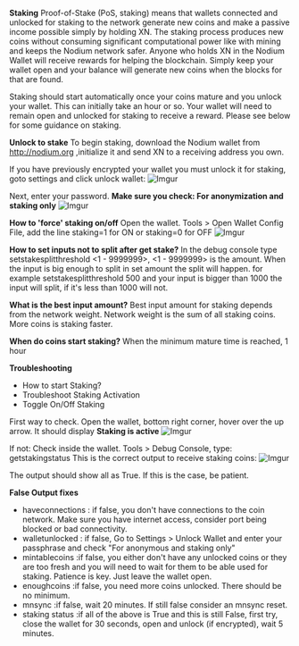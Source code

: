 <b>Staking</b>
Proof-of-Stake (PoS, staking) means that wallets connected and unlocked for staking to the network generate new coins and make a passive income possible simply by holding XN. 
The staking process produces new coins without consuming significant computational power like with mining and keeps the Nodium network safer. 
Anyone who holds XN in the Nodium Wallet will receive rewards for helping the blockchain. Simply keep your wallet open and your balance will generate new coins when the blocks for that are found.

Staking should start automatically once your coins mature and you unlock your wallet. This can initially take an hour or so.
Your wallet will need to remain open and unlocked for staking to receive a reward. Please see below for some guidance on staking.

<b>Unlock to stake</b>
To begin staking, download the Nodium wallet from http://nodium.org ,initialize it and send XN to a receiving address you own.

If you have previously encrypted your wallet you must unlock it for staking, goto settings and click unlock wallet:
![Imgur](https://i.imgur.com/9VYRHSW.png)
<br>

Next, enter your password. <b>Make sure you check: For anonymization and staking only</b>
![Imgur](https://i.imgur.com/8OXAe0C.png)

<b>How to 'force' staking on/off</b>
Open the wallet. Tools >  Open Wallet Config File, add the line staking=1 for ON or staking=0 for OFF
![Imgur](https://i.imgur.com/lV5BwIl.png)

<b>How to set inputs not to split after get stake?</b>
In the debug console type setstakesplitthreshold <1 - 9999999>, <1 - 9999999> is the amount. When the input is big enough to split in set amount the split will happen. for example setstakesplitthreshold 500 and your input is bigger than 1000 the input will split, if it's less than 1000 will not. 

<b>What is the best input amount?</b>
Best input amount for staking depends from the network weight. Network weight is the sum of all staking coins. More coins is staking faster.

<b>When do coins start staking?</b>
When the minimum mature time is reached, 1 hour

<b>Troubleshooting</b>
- How to start Staking?
- Troubleshoot Staking Activation
- Toggle On/Off Staking

First way to check. Open the wallet, bottom right corner, hover over the up arrow.
It should display <b>Staking is active</b>
![Imgur](https://i.imgur.com/G53PoP4.png)

If not:
Check inside the wallet. Tools > Debug Console, type: getstakingstatus
This is the correct output to receive staking coins:
![Imgur](https://i.imgur.com/ErKmWoS.png)

The output should show all as True. If this is the case, be patient.

<b>False Output fixes</b>
- haveconnections :  if false, you don't have connections to the coin network. Make sure you have internet access, consider port being blocked or bad connectivity.
- walletunlocked : if false, Go to Settings > Unlock Wallet and enter your passphrase and check "For anonymous and staking only"
- mintablecoins :if false, you either don't have any unlocked coins or they are too fresh and you will need to wait for them to be able used for staking. Patience is key. Just leave the wallet open.
- enoughcoins :if false, you need more coins unlocked. There should be no minimum.
- mnsync :if false, wait 20 minutes. If still false consider an mnsync reset.
- staking status :if all of the above is True and this is still False, first try, close the wallet for 30 seconds, open and unlock (if encrypted), wait 5 minutes.
